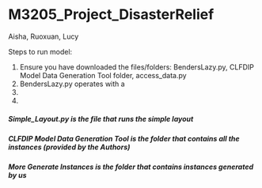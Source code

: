 # M3205_Project_DisasterRelief
Aisha, Ruoxuan, Lucy

Steps to run model:
1. Ensure you have downloaded the files/folders: BendersLazy.py, CLFDIP Model Data Generation Tool folder, access_data.py
2. BendersLazy.py operates with a 
3.
4.


##### Simple_Layout.py is the file that runs the simple layout
##### CLFDIP Model Data Generation Tool is the folder that contains all the instances (provided by the Authors)
##### More Generate Instances is the folder that contains instances generated by us
